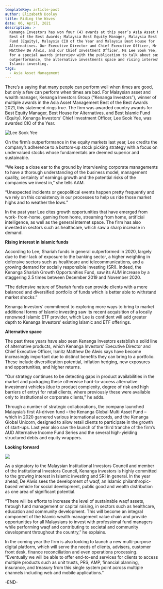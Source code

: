 ```yaml
---
templateKey: article-post
author: Elizabeth Dooley
title: Riding the Waves
date: 06, April, 2021
description: >
  Kenanga Investors has won four (4) awards at this year’s Asia Asset Management
  Best of the Best Awards; Malaysia Best Equity Manager, Malaysia Best Islamic
  Fund (Equity), Malaysia CIO of the Year and Malaysia Best House for
  Alternatives. Our Executive Director and Chief Executive Officer, Mr Ismitz
  Matthew De Alwis, and our Chief Investment Officer, Ms Lee Sook Yee, sat down
  for a special awards interview with the publication to talk about sustaining
  outperformance, the alternative investments space and rising interest in
  Islamic investing.
tags:
  - Asia Asset Management
---
```

There’s a saying that many people can perform well when times are good, but only a few can perform when times are bad. For Malaysian asset and wealth manager, Kenanga Investors Group (“Kenanga Investors”), winner of multiple awards in the Asia Asset Management Best of the Best Awards 2021, this statement rings true. The firm was awarded country awards for Best Equity Manager, Best House for Alternatives, and Best Islamic Fund (Equity). Kenanga Investors’ Chief Investment Officer, Lee Sook Yee, was awarded CIO of the Year.

![](/img/2021-0406-riding-the-waves-1.png "Lee Sook Yee")

On the firm’s outperformance in the equity markets last year, Lee credits the company’s adherence to a bottom-up stock picking strategy with a focus on undervalued stocks whose fundamentals are deemed superior and sustainable.

“We keep a close ear to the ground by interviewing corporate managements to have a thorough understanding of the business model, management quality, certainty of earnings growth and the potential risks of the companies we invest in,” she tells AAM.

“Unexpected incidents or geopolitical events happen pretty frequently and we rely on this consistency in our processes to help us ride those market highs and to weather the lows.”

In the past year Lee cites growth opportunities that have emerged from work- from-home, gaming from home, streaming from home, artificial intelligence, as well as the general internet space. The firm has also invested in sectors such as healthcare, which saw a sharp increase in demand.

**Rising interest in Islamic funds** 

According to Lee, Shariah funds in general outperformed in 2020, largely due to their lack of exposure to the banking sector, a higher weighting in defensive sectors such as healthcare and telecommunications, and a growing demand for socially responsible investing (SRI). Indeed, the Kenanga Shariah Growth Opportunities Fund, saw its AUM increase by a staggering 2.5 times between December 2019 and November 2020.

“The defensive nature of Shariah funds can provide clients with a more balanced and diversified portfolio of funds which is better able to withstand market shocks.”

Kenanga Investors’ commitment to exploring more ways to bring to market additional forms of Islamic investing saw its recent acquisition of a locally renowned Islamic ETF provider, which Lee is confident will add greater depth to Kenanga Investors’ existing Islamic and ETF offerings.

**Alternative space**

The past three years have also seen Kenanga Investors establish a solid line of alternative products, which Kenanga Investors’ Executive Director and Chief Executive Officer, Ismitz Matthew De Alwis says have become increasingly important due to distinct benefits they can bring to a portfolio. These include diversification potential, inflation hedging, new exposures and opportunities, and higher returns.

“Our strategy continues to be detecting gaps in product availabilities in the market and packaging these otherwise hard-to-access alternative investment vehicles (due to product complexity, degree of risk and high barriers of entry) for retail clients, where previously these were available only to institutional or corporate clients,” he adds.

Through a number of strategic collaborations, the company launched Malaysia’s first AI-driven fund – the Kenanga Global Multi Asset Fund – which in 2020 garnered various international accords, and the Kenanga Global Unicorn, designed to allow retail clients to participate in the growth of start-ups. Last year also saw the launch of the third tranche of the firm’s AUD Alternative Income Fund Series and the several high-yielding structured debts and equity wrappers.

**Looking forward**

![](/img/2021-0406-riding-the-waves-2.png)

As a signatory to the Malaysian Institutional Investors Council and member of the Institutional Investors Council, Kenanga Investors is highly committed to the growing interest in Islamic investing and SRI in general. In the year ahead, De Alwis sees the development of waqf, an Islamic philanthropic-based vehicle for social development, public good and wealth distribution as one area of significant potential.

“There will be efforts to increase the level of sustainable waqf assets, through fund management or capital raising, in sectors such as healthcare, education and community development. This will become an integral component of the Islamic wealth management value chain and provide opportunities for all Malaysians to invest with professional fund managers while performing waqf and contributing to societal and community development throughout the country,” he explains.

In the coming year the firm is also looking to launch a new multi-purpose digital platform, which will serve the needs of clients, advisers, customer front desk, finance reconciliation and even operations processing. “Eventually we will be able to offer end-to-end services for clients to access multiple products such as unit trusts, PRS, AMP, financial planning, insurance, and treasury from this single system point across multiple channels including web and mobile applications.”

\-END-